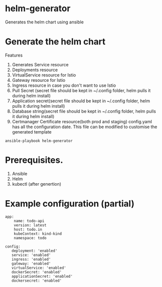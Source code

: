 # helm-generator
Generates the helm chart using ansible 


# Generate the helm chart 
Features
1. Generates Service resource
2. Deployments resource
3. VirtualService resource for Istio
4. Gateway resource for Istio
5. Ingress resource in case you don't want to use Istio
6. Pull Secret (secret file should be kept in ~/.config folder, helm pulls it during helm install)
7. Application secret(secret file should be kept in ~/.config folder, helm pulls it during helm install)
8. Database string(secret file should be kept in ~/.config folder, helm pulls it during helm install)
9. Certmanager Certificate resource(both prod and staging)
config.yaml has all the configuration date. This file can be modified to customise the generated template

```
ansible-playbook helm-generator
```

# Prerequisites.
1. Ansible
2. Helm 
3. kubectl (after genertion)


# Example configuration (partial)
```
app:
    name: todo-api
    version: latest
    host: todo.in
    kubeContext: kind-kind
    namespace: todo

config:
   deployment: 'enabled' 
   service: 'enabled'
   ingress: 'enabled'
   gateway: 'enabled'
   virtualService: 'enabled'
   dockerSecret: 'enabled'
   applicationSecret: 'enabled'
   dockersecret: 'enabled'

```